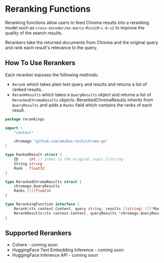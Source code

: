 # Reranking Functions

Reranking functions allow users to feed Chroma results into a reranking model such
as `cross-encoder/ms-marco-MiniLM-L-6-v2` to improve the quality of the search results.

Rerankers take the returned documents from Chroma and the original query and rank each result's relevance to the query.

## How To Use Rerankers

Each reranker exposes the following methods:

- `Rerank` which takes plain text query and results and returns a list of ranked results.
- `RerankResults` which takes a `QueryResults` object and returns a list of `RerankedChromaResults` objects. RerankedChromaResults inherits from `QueryResults` and adds a `Ranks` field which contains the ranks of each result.

```go
package rerankings

import (
	"context"

	chromago "github.com/amikos-tech/chroma-go"
)

type RankedResult struct {
	ID     int // Index in the original input []string
	String string
	Rank   float32
}

type RerankedChromaResults struct {
	chromago.QueryResults
	Ranks [][]float32
}

type RerankingFunction interface {
	Rerank(ctx context.Context, query string, results []string) ([]*RankedResult, error)
	RerankResults(ctx context.Context, queryResults *chromago.QueryResults) (RerankedChromaResults, error)
}
```

## Supported Rerankers

- Cohere - coming soon
- HuggingFace Text Embedding Inference - coming soon
- HuggingFace Inference API - coming soon
